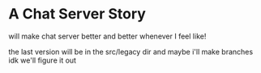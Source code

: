 # A Chat Server Story

will make chat server better and better whenever I feel like!

the last version will be in the src/legacy dir and maybe i'll make branches idk we'll figure it out
